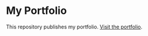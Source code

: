 # My Portfolio

This repository publishes my portfolio. [Visit the portfolio](https://changhaoli.com/ "changhaoli.com").
